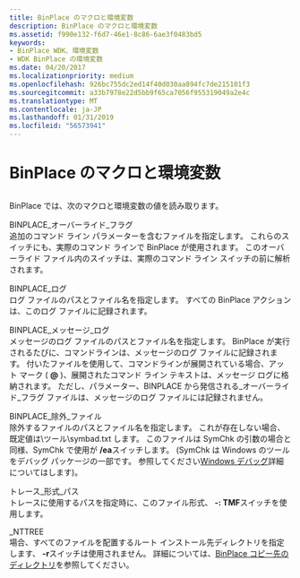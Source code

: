 ```yaml
---
title: BinPlace のマクロと環境変数
description: BinPlace のマクロと環境変数
ms.assetid: f990e132-f6d7-46e1-8c86-6ae3f0483bd5
keywords:
- BinPlace WDK、環境変数
- WDK BinPlace の環境変数
ms.date: 04/20/2017
ms.localizationpriority: medium
ms.openlocfilehash: 926bc755dc2ed14f40d030aa894fc7de215101f3
ms.sourcegitcommit: a33b7978e22d5bb9f65ca7056f955319049a2e4c
ms.translationtype: MT
ms.contentlocale: ja-JP
ms.lasthandoff: 01/31/2019
ms.locfileid: "56573941"
---
```

# <a name="binplace-macros-and-environment-variables"></a>BinPlace のマクロと環境変数


## <span id="ddk_binplace_environment_variables_tools"></span><span id="DDK_BINPLACE_ENVIRONMENT_VARIABLES_TOOLS"></span>


BinPlace では、次のマクロと環境変数の値を読み取ります。

<span id="BINPLACE_OVERRIDE_FLAGS"></span><span id="binplace_override_flags"></span>BINPLACE\_オーバーライド\_フラグ  
追加のコマンド ライン パラメーターを含むファイルを指定します。 これらのスイッチにも、実際のコマンド ラインで BinPlace が使用されます。 このオーバーライド ファイル内のスイッチは、実際のコマンド ライン スイッチの前に解析されます。

<span id="________BINPLACE_LOG_______"></span><span id="________binplace_log_______"></span> BINPLACE\_ログ   
ログ ファイルのパスとファイル名を指定します。 すべての BinPlace アクションは、このログ ファイルに記録されます。

<span id="BINPLACE_MESSAGE_LOG"></span><span id="binplace_message_log"></span>BINPLACE\_メッセージ\_ログ  
メッセージのログ ファイルのパスとファイル名を指定します。 BinPlace が実行されるたびに、コマンドラインは、メッセージのログ ファイルに記録されます。 付いたファイルを使用して、コマンドラインが展開されている場合、アット マーク ( **@** )、展開されたコマンド ライン テキストは、メッセージ ログに格納されます。 ただし、パラメーター、BINPLACE から発信される\_オーバーライド\_フラグ ファイルは、メッセージのログ ファイルには記録されません。

<span id="BINPLACE_EXCLUDE_FILE"></span><span id="binplace_exclude_file"></span>BINPLACE\_除外\_ファイル  
除外するファイルのパスとファイル名を指定します。 これが存在しない場合、既定値は\\ツール\\symbad.txt します。 このファイルは SymChk の引数の場合と同様、SymChk で使用が **/ea**スイッチします。 (SymChk は Windows のツールをデバッグ パッケージの一部です。 参照してください[Windows デバッグ](https://msdn.microsoft.com/library/windows/hardware/ff551063)詳細についてはします)。

<span id="TRACE_FORMAT_PATH"></span><span id="trace_format_path"></span>トレース\_形式\_パス  
トレースに使用するパスを指定時に、このファイル形式、 **-: TMF**スイッチを使用します。

<span id="_________NTTREE_______"></span><span id="_________nttree_______"></span> \_NTTREE   
場合、すべてのファイルを配置するルート インストール先ディレクトリを指定します、 **-r**スイッチは使用されません。 詳細については、[BinPlace コピー先のディレクトリ](binplace-destination-directories.md)を参照してください。

 

 





